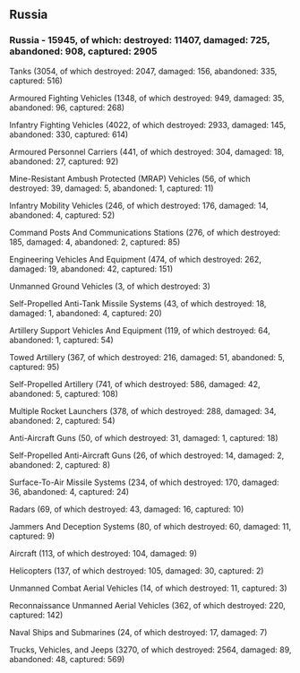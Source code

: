 
 
 ## Russia
 
 ### Russia - 15945, of which: destroyed: 11407, damaged: 725, abandoned: 908, captured: 2905

 

 

 Tanks (3054, of which destroyed: 2047, damaged: 156, abandoned: 335, captured: 516)

 Armoured Fighting Vehicles (1348, of which destroyed: 949, damaged: 35, abandoned: 96, captured: 268)

 Infantry Fighting Vehicles (4022, of which destroyed: 2933, damaged: 145, abandoned: 330, captured: 614)

 Armoured Personnel Carriers (441, of which destroyed: 304, damaged: 18, abandoned: 27, captured: 92)

 Mine-Resistant Ambush Protected (MRAP) Vehicles (56, of which destroyed: 39, damaged: 5, abandoned: 1, captured: 11)

 Infantry Mobility Vehicles (246, of which destroyed: 176, damaged: 14, abandoned: 4, captured: 52)

 Command Posts And Communications Stations (276, of which destroyed: 185, damaged: 4, abandoned: 2, captured: 85)

 Engineering Vehicles And Equipment (474, of which destroyed: 262, damaged: 19, abandoned: 42, captured: 151)

 Unmanned Ground Vehicles (3, of which destroyed: 3)

 Self-Propelled Anti-Tank Missile Systems (43, of which destroyed: 18, damaged: 1, abandoned: 4, captured: 20)

 Artillery Support Vehicles And Equipment (119, of which destroyed: 64, abandoned: 1, captured: 54)

 Towed Artillery (367, of which destroyed: 216, damaged: 51, abandoned: 5, captured: 95)

 Self-Propelled Artillery (741, of which destroyed: 586, damaged: 42, abandoned: 5, captured: 108)

 Multiple Rocket Launchers (378, of which destroyed: 288, damaged: 34, abandoned: 2, captured: 54)

 Anti-Aircraft Guns (50, of which destroyed: 31, damaged: 1, captured: 18)

 Self-Propelled Anti-Aircraft Guns (26, of which destroyed: 14, damaged: 2, abandoned: 2, captured: 8)

 Surface-To-Air Missile Systems (234, of which destroyed: 170, damaged: 36, abandoned: 4, captured: 24)

 Radars (69, of which destroyed: 43, damaged: 16, captured: 10)

 Jammers And Deception Systems (80, of which destroyed: 60, damaged: 11, captured: 9)

 Aircraft (113, of which destroyed: 104, damaged: 9)

 Helicopters (137, of which destroyed: 105, damaged: 30, captured: 2)

 Unmanned Combat Aerial Vehicles (14, of which destroyed: 11, captured: 3)

 Reconnaissance Unmanned Aerial Vehicles (362, of which destroyed: 220, captured: 142)

 Naval Ships and Submarines (24, of which destroyed: 17, damaged: 7)

 Trucks, Vehicles, and Jeeps (3270, of which destroyed: 2564, damaged: 89, abandoned: 48, captured: 569)


